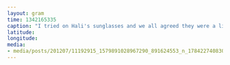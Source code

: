 ```yaml
---
layout: gram
time: 1342165335
caption: "I tried on Hali's sunglasses and we all agreed they were a little too douchie for me."
latitude: 
longitude: 
media:
- media/posts/201207/11192915_1579891028967290_891624553_n_17842274083000351.jpg
---
```

